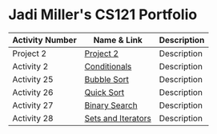 # Jadi Miller's CS121 Portfolio

| Activity Number | Name & Link | Description |
---------------------|-------|----------|
| Project 2 | [Project 2](https://github.com/jadimiller/CS121-Miller/tree/main/project2) | Description |
| Activity 2 | [Conditionals](https://github.com/jadimiller/CS121-Miller/tree/main/ConditionalsActivity) | Description |
| Activity 25 | [Bubble Sort](https://github.com/jadimiller/CS121-Miller/tree/main/BubbleSort) | Description |
| Activity 26 | [Quick Sort](https://github.com/jadimiller/CS121-Miller/tree/main/sortingActivity2) | Description |
| Activity 27 | [Binary Search](https://github.com/jadimiller/CS121-Miller/tree/main/binarySearchActivity) | Description |
| Activity 28 | [Sets and Iterators](https://github.com/jadimiller/CS121-Miller/tree/main/setAndIteratorActivity) | Description |
